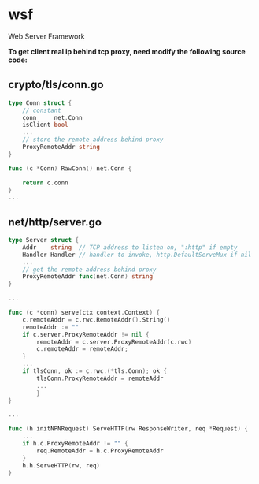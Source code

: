 # wsf
Web Server Framework

**To get client real ip behind tcp proxy, 
need modify the following source code:**
## crypto/tls/conn.go
```go
type Conn struct {
	// constant
	conn     net.Conn
	isClient bool
	...
	// store the remote address behind proxy
	ProxyRemoteAddr string
}

func (c *Conn) RawConn() net.Conn {

	return c.conn
}
...
```
## net/http/server.go
```go
type Server struct {
	Addr    string  // TCP address to listen on, ":http" if empty
	Handler Handler // handler to invoke, http.DefaultServeMux if nil
	...
	// get the remote address behind proxy
	ProxyRemoteAddr func(net.Conn) string
}

...

func (c *conn) serve(ctx context.Context) {
	c.remoteAddr = c.rwc.RemoteAddr().String()
	remoteAddr := ""
	if c.server.ProxyRemoteAddr != nil {
		remoteAddr = c.server.ProxyRemoteAddr(c.rwc)
		c.remoteAddr = remoteAddr;
	}
	...
	if tlsConn, ok := c.rwc.(*tls.Conn); ok {
		tlsConn.ProxyRemoteAddr = remoteAddr
    	...
        }
}

...

func (h initNPNRequest) ServeHTTP(rw ResponseWriter, req *Request) {
	...
	if h.c.ProxyRemoteAddr != "" {
		req.RemoteAddr = h.c.ProxyRemoteAddr
	}
	h.h.ServeHTTP(rw, req)
}
```
